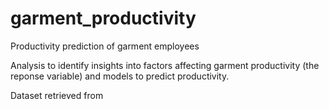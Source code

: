 # garment_productivity
Productivity prediction of garment employees

Analysis to identify insights into factors affecting garment productivity (the reponse variable) and models to predict productivity.

Dataset retrieved from [ ](https://archive.ics.uci.edu/ml/datasets/Productivity+Prediction+of+Garment+Employees)
